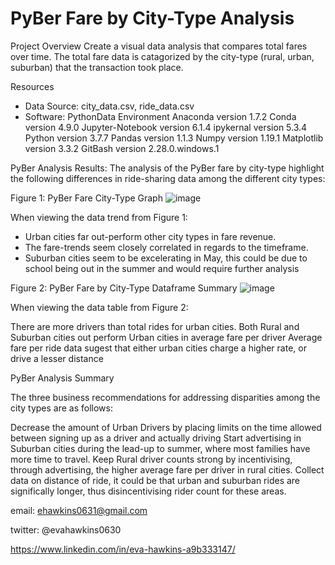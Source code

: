 # PyBer Fare by City-Type Analysis

Project Overview
Create a visual data analysis that compares total fares over time. The total fare data is catagorized by the city-type (rural, urban, suburban) that the transaction took place.

Resources
* Data Source: city_data.csv, ride_data.csv
* Software: 
	PythonData Environment
	Anaconda version 1.7.2
	Conda version 4.9.0
	Jupyter-Notebook version 6.1.4
	ipykernal version 5.3.4
	Python version 3.7.7
	Pandas version 1.1.3
	Numpy version 1.19.1
	Matplotlib version 3.3.2
	GitBash version 2.28.0.windows.1

PyBer Analysis Results:
The analysis of the PyBer fare by city-type highlight the following differences in ride-sharing data among the different city types:

Figure 1: PyBer Fare City-Type Graph
![image](https://user-images.githubusercontent.com/101227930/179923000-211f00db-5282-4097-83b5-de5427a28cbd.png)


When viewing the data trend from Figure 1:

* Urban cities far out-perform other city types in fare revenue.
* The fare-trends seem closely correlated in regards to the timeframe.
* Suburban cities seem to be excelerating in May, this could be due to school being out in the summer and would require further analysis

Figure 2:  PyBer Fare by City-Type Dataframe Summary
![image](https://user-images.githubusercontent.com/101227930/179923147-ae7efcbf-435e-4676-b17d-4ea6a4439ab0.png)

When viewing the data table from Figure 2:

There are more drivers than total rides for urban cities.
Both Rural and Suburban cities out perform Urban cities in average fare per driver
Average fare per ride data sugest that either urban cities charge a higher rate, or drive a lesser distance

PyBer Analysis Summary

The three business recommendations for addressing disparities among the city types are as follows:

Decrease the amount of Urban Drivers by placing limits on the time allowed between signing up as a driver and actually driving
Start advertising in Suburban cities during the lead-up to summer, where most families have more time to travel.
Keep Rural driver counts strong by incentivising, through advertising, the higher average fare per driver in rural cities.
Collect data on distance of ride, it could be that urban and suburban rides are significally longer, thus disincentivising rider count for these areas.





email:  ehawkins0631@gmail.com

twitter: @evahawkins0630

https://www.linkedin.com/in/eva-hawkins-a9b333147/



